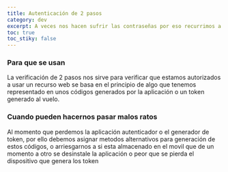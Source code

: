 ```yaml
---
title: Autenticación de 2 pasos
category: dev
excerpt: A veces nos hacen sufrir las contraseñas por eso recurrimos a algo que tenemos
toc: true
toc_stiky: false
---
```


### Para que se usan

La verificación de 2 pasos nos sirve para verificar que estamos autorizados a usar un recurso web
se basa en el principio de algo que tenemos representado en unos códigos generados por la aplicación o un token generado al vuelo.

### Cuando pueden hacernos pasar malos ratos

Al momento que perdemos la aplicación autenticador o el generador de token,
por ello debemos asignar metodos alternativos para generación de estos códigos,
o arriesgarnos a si esta almacenado en el movil que de un momento a otro se desinstale la aplicación
o peor que se pierda el dispositivo que genera los token
